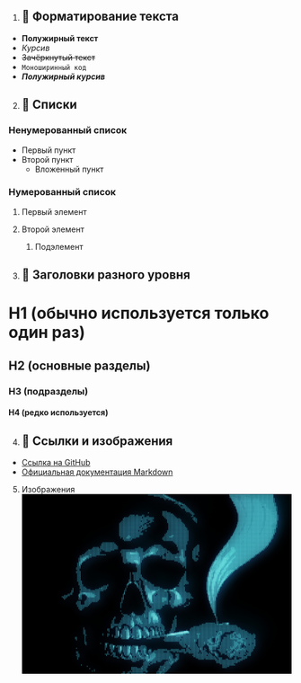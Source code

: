 1. ## 🔹 Форматирование текста

- **Полужирный текст**
- *Курсив*
- ~~Зачёркнутый текст~~
- `Моноширинный код`
- ***Полужирный курсив***

2. ## 🔹 Списки

### Ненумерованный список
- Первый пункт
- Второй пункт
  - Вложенный пункт

### Нумерованный список
1. Первый элемент
2. Второй элемент
   1. Подэлемент

3. ## 🔹 Заголовки разного уровня

# H1 (обычно используется только один раз)
## H2 (основные разделы)
### H3 (подразделы)
#### H4 (редко используется)

4. ## 🔹 Ссылки и изображения

- [Ссылка на GitHub](https://github.com)
- [Официальная документация Markdown](https://www.markdownguide.org/)

5. Изображения
![Крути скелед](images/Horizontal.jpg)
